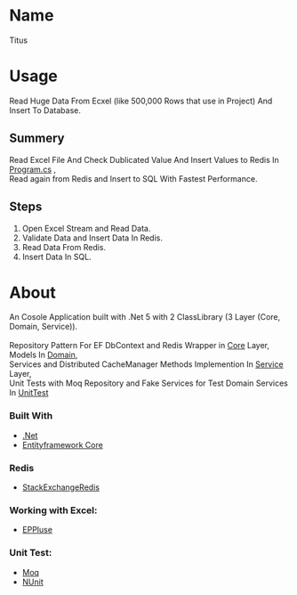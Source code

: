 # Name
 Titus

# Usage
Read Huge Data From Ecxel (like 500,000 Rows that use in Project) And Insert To Database.

## Summery
Read Excel File And Check Dublicated Value And Insert Values to Redis In [Program.cs](https://github.com/abowfzl/Titus/blob/master/KaveNegarTest/Program.cs/)
,<br>
Read again from Redis and Insert to SQL With Fastest Performance.

## Steps

1. Open Excel Stream and Read Data.</br>
2. Validate Data and Insert Data In Redis.</br>
3. Read Data From Redis.</br>
4. Insert Data In SQL.</br>

# About
An Cosole Application built with .Net 5 with 2 ClassLibrary (3 Layer (Core, Domain, Service)).</br></br>
Repository Pattern For EF DbContext and Redis Wrapper in [Core](https://github.com/abowfzl/Titus/blob/master/Core) Layer,</br>
Models In [Domain](https://github.com/abowfzl/Titus/blob/master/Core/Domain/),</br>
Services and Distributed CacheManager Methods Implemention In [Service](https://github.com/abowfzl/Titus/blob/master/Service) Layer,</br>
Unit Tests with Moq Repository and Fake Services for Test Domain Services In [UnitTest](https://github.com/abowfzl/Titus/blob/master/UnitTest)


### Built With

* [.Net](https://dotnet.microsoft.com/en-us/)
* [Entityframework Core](https://docs.microsoft.com/en-us/ef/core/)

### Redis
* [StackExchangeRedis](https://github.com/StackExchange/StackExchange.Redis)

### Working with Excel:
* [EPPluse](https://www.epplussoftware.com/)

### Unit Test:
* [Moq]()
* [NUnit]()
